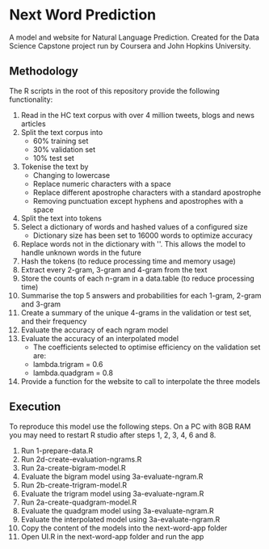 # Next Word Prediction
A model and website for Natural Language Prediction. Created for the Data Science Capstone project run by Coursera and John Hopkins University.

## Methodology
The R scripts in the root of this repository provide the following functionality:

1. Read in the HC text corpus with over 4 million tweets, blogs and news articles
2. Split the text corpus into
    * 60% training set
    * 30% validation set
    * 10% test set
2. Tokenise the text by
    * Changing to lowercase
    * Replace numeric characters with a space
    * Replace different apostrophe characters with a standard apostrophe
    * Removing punctuation except hyphens and apostrophes with a space
3. Split the text into tokens
4. Select a dictionary of words and hashed values of a configured size
    * Dictionary size has been set to 16000 words to optimize accuracy 
6. Replace words not in the dictionary with '<UNK>'. This allows the model to handle unknown words in the future
7. Hash the tokens (to reduce processing time and memory usage)
8. Extract every 2-gram, 3-gram and 4-gram from the text
9. Store the counts of each n-gram in a data.table (to reduce processing time)
10. Summarise the top 5 answers and probabilities for each 1-gram, 2-gram and 3-gram
11. Create a summary of the unique 4-grams in the validation or test set, and their frequency
12. Evaluate the accuracy of each ngram model
13. Evaluate the accuracy of an interpolated model
    * The coefficients selected to optimise efficiency on the validation set are:
    * lambda.trigram = 0.6
    * lambda.quadgram = 0.8
14. Provide a function for the website to call to interpolate the three models

## Execution
To reproduce this model use the following steps. On a PC with 8GB RAM you may need to restart R studio after steps 1, 2, 3, 4, 6 and 8.

1. Run 1-prepare-data.R
2. Run 2d-create-evaluation-ngrams.R
3. Run 2a-create-bigram-model.R
4. Evaluate the bigram model using 3a-evaluate-ngram.R
5. Run 2b-create-trigram-model.R
6. Evaluate the trigram model using 3a-evaluate-ngram.R
7. Run 2a-create-quadgram-model.R
8. Evaluate the quadgram model using 3a-evaluate-ngram.R
9. Evaluate the interpolated model using 3a-evaluate-ngram.R
10. Copy the content of the models into the next-word-app folder
11. Open UI.R in the next-word-app folder and run the app
